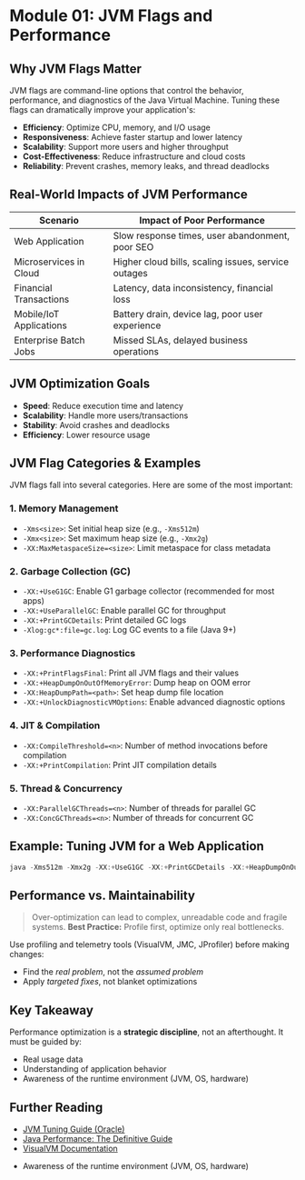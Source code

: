 
# Module 01: JVM Flags and Performance

## Why JVM Flags Matter

JVM flags are command-line options that control the behavior, performance, and diagnostics of the Java Virtual Machine. Tuning these flags can dramatically improve your application's:

- **Efficiency**: Optimize CPU, memory, and I/O usage
- **Responsiveness**: Achieve faster startup and lower latency
- **Scalability**: Support more users and higher throughput
- **Cost-Effectiveness**: Reduce infrastructure and cloud costs
- **Reliability**: Prevent crashes, memory leaks, and thread deadlocks

## Real-World Impacts of JVM Performance

| Scenario                | Impact of Poor Performance                                           |
| ----------------------- | -------------------------------------------------------------------- |
| Web Application         | Slow response times, user abandonment, poor SEO                      |
| Microservices in Cloud  | Higher cloud bills, scaling issues, service outages                  |
| Financial Transactions  | Latency, data inconsistency, financial loss                          |
| Mobile/IoT Applications | Battery drain, device lag, poor user experience                      |
| Enterprise Batch Jobs   | Missed SLAs, delayed business operations                             |

## JVM Optimization Goals

- **Speed**: Reduce execution time and latency
- **Scalability**: Handle more users/transactions
- **Stability**: Avoid crashes and deadlocks
- **Efficiency**: Lower resource usage

## JVM Flag Categories & Examples

JVM flags fall into several categories. Here are some of the most important:

### 1. Memory Management

- `-Xms<size>`: Set initial heap size (e.g., `-Xms512m`)
- `-Xmx<size>`: Set maximum heap size (e.g., `-Xmx2g`)
- `-XX:MaxMetaspaceSize=<size>`: Limit metaspace for class metadata

### 2. Garbage Collection (GC)

- `-XX:+UseG1GC`: Enable G1 garbage collector (recommended for most apps)
- `-XX:+UseParallelGC`: Enable parallel GC for throughput
- `-XX:+PrintGCDetails`: Print detailed GC logs
- `-Xlog:gc*:file=gc.log`: Log GC events to a file (Java 9+)

### 3. Performance Diagnostics

- `-XX:+PrintFlagsFinal`: Print all JVM flags and their values
- `-XX:+HeapDumpOnOutOfMemoryError`: Dump heap on OOM error
- `-XX:HeapDumpPath=<path>`: Set heap dump file location
- `-XX:+UnlockDiagnosticVMOptions`: Enable advanced diagnostic options

### 4. JIT & Compilation

- `-XX:CompileThreshold=<n>`: Number of method invocations before compilation
- `-XX:+PrintCompilation`: Print JIT compilation details

### 5. Thread & Concurrency

- `-XX:ParallelGCThreads=<n>`: Number of threads for parallel GC
- `-XX:ConcGCThreads=<n>`: Number of threads for concurrent GC

## Example: Tuning JVM for a Web Application

```powershell
java -Xms512m -Xmx2g -XX:+UseG1GC -XX:+PrintGCDetails -XX:+HeapDumpOnOutOfMemoryError -jar myapp.jar
```

## Performance vs. Maintainability

> Over-optimization can lead to complex, unreadable code and fragile systems.
> **Best Practice:** Profile first, optimize only real bottlenecks.

Use profiling and telemetry tools (VisualVM, JMC, JProfiler) before making changes:

- Find the *real problem*, not the *assumed problem*
- Apply *targeted fixes*, not blanket optimizations

## Key Takeaway

Performance optimization is a **strategic discipline**, not an afterthought. It must be guided by:

- Real usage data
- Understanding of application behavior
- Awareness of the runtime environment (JVM, OS, hardware)

## Further Reading

- [JVM Tuning Guide (Oracle)](https://docs.oracle.com/en/java/javase/17/gctuning/index.html)
- [Java Performance: The Definitive Guide](https://www.oreilly.com/library/view/java-performance-the/9781449363535/)
- [VisualVM Documentation](https://visualvm.github.io/)
* Awareness of the runtime environment (JVM, OS, hardware)
